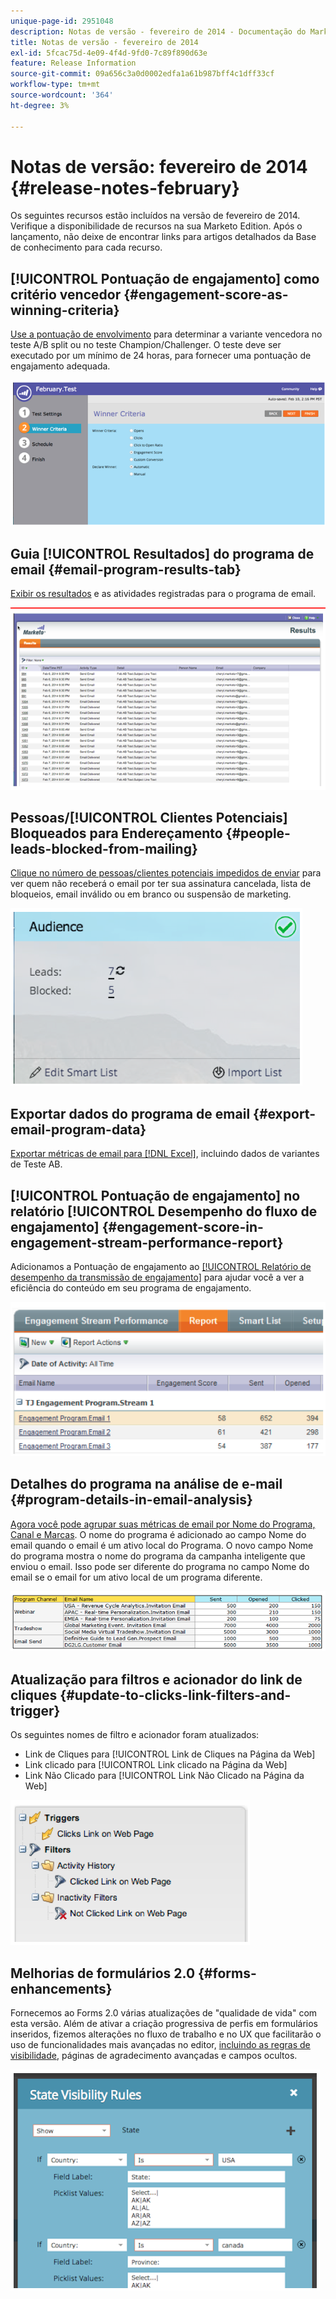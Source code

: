 ```yaml
---
unique-page-id: 2951048
description: Notas de versão - fevereiro de 2014 - Documentação do Marketo - Documentação do produto
title: Notas de versão - fevereiro de 2014
exl-id: 5fcac75d-4e09-4f4d-9fd0-7c89f890d63e
feature: Release Information
source-git-commit: 09a656c3a0d0002edfa1a61b987bff4c1dff33cf
workflow-type: tm+mt
source-wordcount: '364'
ht-degree: 3%

---
```


# Notas de versão: fevereiro de 2014 {#release-notes-february}

Os seguintes recursos estão incluídos na versão de fevereiro de 2014. Verifique a disponibilidade de recursos na sua Marketo Edition. Após o lançamento, não deixe de encontrar links para artigos detalhados da Base de conhecimento para cada recurso.

## [!UICONTROL Pontuação de engajamento] como critério vencedor {#engagement-score-as-winning-criteria}

[Use a pontuação de envolvimento](/help/marketo/product-docs/email-marketing/email-programs/email-program-actions/email-test-a-b-test/define-the-a-b-test-winner-criteria.md) para determinar a variante vencedora no teste A/B split ou no teste Champion/Challenger. O teste deve ser executado por um mínimo de 24 horas, para fornecer uma pontuação de engajamento adequada.

![](assets/image2014-9-22-10-3a46-3a49.png)

## Guia [!UICONTROL Resultados] do programa de email {#email-program-results-tab}

[Exibir os resultados](/help/marketo/product-docs/email-marketing/email-programs/email-program-data/view-email-program-results.md) e as atividades registradas para o programa de email.

![](assets/image2014-9-22-10-3a47-3a19.png)

## Pessoas/[!UICONTROL Clientes Potenciais] Bloqueados para Endereçamento {#people-leads-blocked-from-mailing}

[Clique no número de pessoas/clientes potenciais impedidos de enviar](/help/marketo/product-docs/email-marketing/email-programs/managing-people-in-email-programs/define-an-audience-with-a-smart-list.md) para ver quem não receberá o email por ter sua assinatura cancelada, lista de bloqueios, email inválido ou em branco ou suspensão de marketing.

![](assets/image2014-9-22-10-3a47-3a42.png)

## Exportar dados do programa de email {#export-email-program-data}

[Exportar métricas de email para [!DNL Excel]](/help/marketo/product-docs/email-marketing/email-programs/email-program-data/export-email-program-dashboard-to-excel.md), incluindo dados de variantes de Teste AB.

## [!UICONTROL Pontuação de engajamento] no relatório [!UICONTROL Desempenho do fluxo de engajamento] {#engagement-score-in-engagement-stream-performance-report}

Adicionamos a Pontuação de engajamento ao [[!UICONTROL Relatório de desempenho da transmissão de engajamento]](/help/marketo/product-docs/email-marketing/drip-nurturing/reports-and-notifications/engagement-stream-performance-report.md) para ajudar você a ver a eficiência do conteúdo em seu programa de engajamento.

![](assets/image2014-9-22-10-3a50-3a36.png)

## Detalhes do programa na análise de e-mail {#program-details-in-email-analysis}

[Agora você pode agrupar suas métricas de email por Nome do Programa, Canal e Marcas](/help/marketo/product-docs/reporting/revenue-cycle-analytics/email-analysis/build-an-email-analysis-report-that-shows-program-information.md). O nome do programa é adicionado ao campo Nome do email quando o email é um ativo local do Programa. O novo campo Nome do programa mostra o nome do programa da campanha inteligente que enviou o email. Isso pode ser diferente do programa no campo Nome do email se o email for um ativo local de um programa diferente.

![](assets/image2014-9-22-10-3a50-3a57.png)

## Atualização para filtros e acionador do link de cliques {#update-to-clicks-link-filters-and-trigger}

Os seguintes nomes de filtro e acionador foram atualizados:

* Link de Cliques para [!UICONTROL Link de Cliques na Página da Web]
* Link clicado para [!UICONTROL Link clicado na Página da Web]
* Link Não Clicado para [!UICONTROL Link Não Clicado na Página da Web]

![](assets/image2014-9-22-10-3a51-3a31.png)

## Melhorias de formulários 2.0 {#forms-enhancements}

Fornecemos ao Forms 2.0 várias atualizações de &quot;qualidade de vida&quot; com esta versão. Além de ativar a criação progressiva de perfis em formulários inseridos, fizemos alterações no fluxo de trabalho e no UX que facilitarão o uso de funcionalidades mais avançadas no editor, [incluindo as regras de visibilidade](/help/marketo/product-docs/demand-generation/forms/form-fields/dynamically-toggle-visibility-of-a-form-field.md), páginas de agradecimento avançadas e campos ocultos.

![](assets/image2014-9-22-10-3a51-3a54.png)
